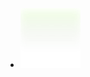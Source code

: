 - ![](https://raw.githubusercontent.com/cybercongress/prism/img-upload/components/1-molecules/saber+ion/display/horizontal-1-sided.png)